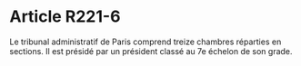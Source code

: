 # Article R221-6

Le tribunal administratif de Paris comprend treize chambres réparties en sections. Il est présidé par un président classé au 7e échelon de son grade.
